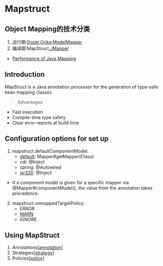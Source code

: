 # Mapstruct

## Object Mapping的技术分类

1. 运行期:[Dozer](http://dozer.sourceforge.net/),[Orika](http://orika-mapper.github.io/orika-docs/),[ModelMapper](http://modelmapper.org/)
2. 编译期:MapStruct,[JMapper](http://jmapper.sourceforge.net/)

* [Performance of Java Mapping](https://www.baeldung.com/java-performance-mapping-frameworks)

## Introduction

MapStruct is a Java annotation processor for the generation of type-safe bean mapping classes

>Advantages
* Fast execution
* Compile-time type safety
* Clear error-reports at build time

## Configuration options for set up

1. mapstruct.defaultComponentModel: 
   * <u>default</u>: Mapper#getMapper(Class)
   * cdi: @Inject
   * spring: @Autowired
   * [jsr330](https://yq.aliyun.com/articles/626235?utm_content=m_1000013558): @Inject
* If a component model is given for a specific mapper via @Mapper#componentModel(), the value from the annotation takes precedence.
2. mapstruct.unmappedTargetPolicy:
   * ERROR
   * <u>WARN</u>
   * IGNORE

## Using MapStruct

1. Annotations[[annotation]]
2. Strategies[[strategy]]
3. Policies[[policy]]

[//begin]: # "Autogenerated link references for markdown compatibility"
[annotation]: annotation.md "Annotations"
[strategy]: strategy.md "Strategies"
[policy]: policy.md "Policies"
[//end]: # "Autogenerated link references"